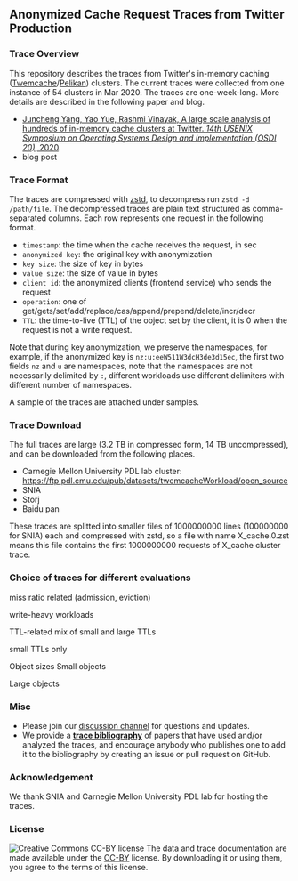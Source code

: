 ## Anonymized Cache Request Traces from Twitter Production

### Trace Overview
This repository describes the traces from Twitter's in-memory caching ([Twemcache](https://github.com/twitter/twemcache)/[Pelikan](https://github.com/twitter/pelikan)) clusters. The current traces were collected from one instance of 54 clusters in Mar 2020. The traces are one-week-long. 
More details are described in the following paper and blog. 
* [Juncheng Yang, Yao Yue, Rashmi Vinayak, A large scale analysis of hundreds of in-memory cache clusters at Twitter. _14th USENIX Symposium on Operating Systems Design and Implementation (OSDI 20)_, 2020](https://www.usenix.org/conference/osdi20/presentation/yang). 
* blog post 


### Trace Format 
The traces are compressed with [zstd](https://github.com/facebook/zstd), to decompress run `zstd -d /path/file`. 
The decompressed traces are plain text structured as comma-separated columns. Each row represents one request in the following format.


  * `timestamp`: the time when the cache receives the request, in sec 
  * `anonymized key`: the original key with anonymization 
  * `key size`: the size of key in bytes 
  * `value size`: the size of value in bytes 
  * `client id`: the anonymized clients (frontend service) who sends the request
  * `operation`: one of get/gets/set/add/replace/cas/append/prepend/delete/incr/decr 
  * `TTL`: the time-to-live (TTL) of the object set by the client, it is 0 when the request is not a write request.  


Note that during key anonymization, we preserve the namespaces, for example, if the anonymized key is `nz:u:eeW511W3dcH3de3d15ec`, the first two fields `nz` and `u` are namespaces, note that the namespaces are not necessarily delimited by `:`, different workloads use different delimiters with different number of namespaces. 

A sample of the traces are attached under samples. 


### Trace Download 
The full traces are large (3.2 TB in compressed form, 14 TB uncompressed), and can be downloaded from the following places. 

  * Carnegie Mellon University PDL lab cluster: https://ftp.pdl.cmu.edu/pub/datasets/twemcacheWorkload/open_source
  * SNIA 
  * Storj 
  * Baidu pan 

These traces are splitted into smaller files of 1000000000 lines (100000000 for SNIA) each and compressed with zstd, so a file with name X_cache.0.zst means this file contains the first 1000000000 requests of X_cache cluster trace. 

### Choice of traces for different evaluations 
miss ratio related (admission, eviction)

write-heavy workloads 


TTL-related 
  mix of small and large TTLs 


  small TTLs only 


Object sizes 
  Small objects 


  Large objects 


### Misc 
  * Please join our [discussion channel](http://groups.google.com/group/?) for questions and updates. 
  * We provide a **[trace bibliography](bibliography.bib)** of papers that have used and/or analyzed the traces, and encourage anybody who publishes one to add it to the bibliography by creating an issue or pull request on GitHub. 


### Acknowledgement 
  We thank SNIA and Carnegie Mellon University PDL lab for hosting the traces. 


### License
![Creative Commons CC-BY license](https://i.creativecommons.org/l/by/4.0/88x31.png)
The data and trace documentation are made available under the
[CC-BY](https://creativecommons.org/licenses/by/4.0/) license.
By downloading it or using them, you agree to the terms of this license.


